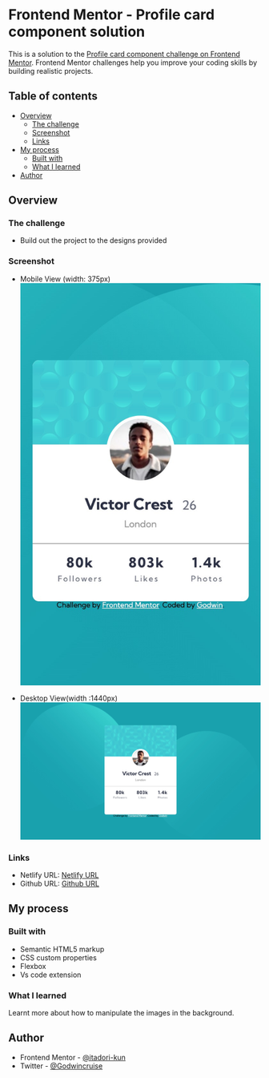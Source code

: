 # Frontend Mentor - Profile card component solution

This is a solution to the [Profile card component challenge on Frontend Mentor](https://www.frontendmentor.io/challenges/profile-card-component-cfArpWshJ). Frontend Mentor challenges help you improve your coding skills by building realistic projects. 

## Table of contents

- [Overview](#overview)
  - [The challenge](#the-challenge)
  - [Screenshot](#screenshot)
  - [Links](#links)
- [My process](#my-process)
  - [Built with](#built-with)
  - [What I learned](#what-i-learned)
- [Author](#author)

## Overview

### The challenge

- Build out the project to the designs provided

### Screenshot
- Mobile View (width: 375px)
![](./screenshot/Frontend-Mentor-Profile-card-component-mobileSC.jpeg)

- Desktop View(width :1440px)
![](./screenshot/Frontend-Mentor-Profile-card-component.jpeg)

### Links

- Netlify URL: [Netlify URL](https://your-solution-url.com)
- Github URL: [Github URL](https://github.com/itadori-kun/Profile-card-component.git)

## My process

### Built with

- Semantic HTML5 markup
- CSS custom properties
- Flexbox
- Vs code extension

### What I learned
Learnt more about how to manipulate the images in the background.

## Author

- Frontend Mentor - [@itadori-kun](https://www.frontendmentor.io/profile/itadori-kun)
- Twitter - [@Godwincruise](https://www.twitter.com/Godwincruise)


